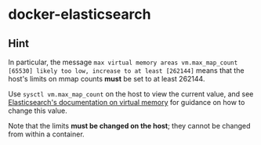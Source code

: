 # docker-elasticsearch



## Hint

In particular, the message `max virtual memory areas vm.max_map_count [65530] likely too low, increase to at least [262144]` means
that the host's limits on mmap counts **must** be set to at least 262144.

Use `sysctl vm.max_map_count` on the host to view the current value, and see [Elasticsearch's documentation on virtual memory](https://www.elastic.co/guide/en/elasticsearch/reference/5.0/vm-max-map-count.html#vm-max-map-count) for guidance on how to change this value.

Note that the limits **must be changed on the host**; they cannot be changed from within a container.

